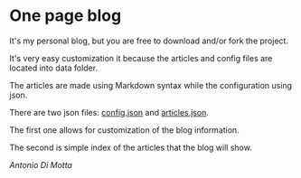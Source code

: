 One page blog
=============

It's my personal blog, but you are free to download and/or fork the project.

It's very easy customization it because the articles and config files are located into data folder.

The articles are made using Markdown syntax while the configuration using json.
 
There are two json files: [config.json](https://github.com/antdimot/antdimot.github.io/blob/master/data/config.json)
and [articles.json](https://github.com/antdimot/antdimot.github.io/blob/master/data/articles.json).

The first one allows for customization of the blog information.

The second is simple index of the articles that the blog will show.

*Antonio Di Motta*





